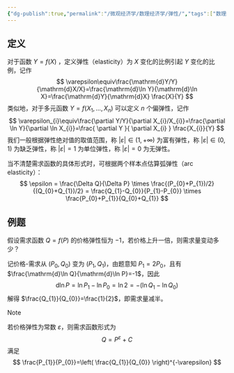 ```yaml
---
{"dg-publish":true,"permalink":"/微观经济学/数理经济学/弹性/","tags":["数理经济学"],"created":"2024-11-20T20:48:57.000+08:00","updated":"2024-11-20T20:48:57.000+08:00"}
---
```



## 定义

对于函数 $Y=f(X)$ ，定义弹性（elasticity）为 $X$ 变化的比例引起 $Y$ 变化的比例，记作
$$
\varepsilon\equiv\frac{\mathrm{d}Y/Y}{\mathrm{d}X/X}=\frac{\mathrm{d}\ln Y}{\mathrm{d}\ln X}=\frac{\mathrm{d}Y}{\mathrm{d}X} \frac{X}{Y}
$$
类似地，对于多元函数 $Y=f(X_{1},\dots,X_{n})$ 可以定义 $n$ 个偏弹性，记作
$$
\varepsilon_{i}\equiv\frac{\partial Y/Y}{\partial X_{i}/X_{i}}=\frac{\partial \ln Y}{\partial \ln X_{i}}=\frac{ \partial Y }{ \partial X_{i} } \frac{X_{i}}{Y}
$$
我们一般根据弹性绝对值的取值范围，称 $\left| \varepsilon \right|\in(1,+\infty)$ 为富有弹性，称 $\left| \varepsilon \right|\in (0,1)$ 为缺乏弹性，称 $\left| \varepsilon \right|=1$ 为单位弹性，称 $\left| \varepsilon \right|=0$ 为无弹性。

当不清楚需求函数的具体形式时，可根据两个样本点估算弧弹性（arc elasticity）：
$$
\epsilon = \frac{\Delta Q}{\Delta P} \times \frac{(P_{0}+P_{1})/2}{(Q_{0}+Q_{1})/2} = \frac{Q_{1}-Q_{0}}{P_{1}-P_{0}} \times \frac{P_{0}+P_{1}}{Q_{0}+Q_{1}}
$$
## 例题
假设需求函数 $Q=f(P)$ 的价格弹性恒为 $-1$，若价格上升一倍，则需求量变动多少？

记价格-需求从 $(P_{0},Q_{0})$ 变为 $(P_{1},Q_{1})$，由题意知 $P_{1}=2P_{0}$，且有 $\frac{\mathrm{d}\ln Q}{\mathrm{d}\ln P}=-1$，因此
$$
\mathrm{d}\ln P=\ln P_{1}-\ln P_{0}=\ln2=-(\ln Q_{1}-\ln Q_{0})
$$
解得 $\frac{Q_{1}}{Q_{0}}=\frac{1}{2}$，即需求量减半。


> [!NOTE]
> 若价格弹性为常数 $\varepsilon$，则需求函数形式为
> $$
> Q=P^{\varepsilon}+C
> $$
> 满足
> $$
> \frac{P_{1}}{P_{0}}=\left( \frac{Q_{1}}{Q_{0}} \right)^{-\varepsilon}
> $$






